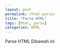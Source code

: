 ```yaml
---
layout: post
permalink: /html-parse/
title: "Parse HTML"
tags: [html, parse]
categories: HTML
---
```


Parse HTML Dibawah ini
